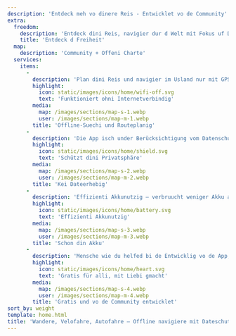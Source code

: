 ```yaml
---
description: 'Entdeck meh vo dinere Reis - Entwicklet vo de Community'
extra:
  freedom:
    description: 'Entdeck dini Reis, navigier dur d Welt mit Fokus uf Dateschutz und Community.'
    title: 'Entdeck d Freiheit'
  map:
    description: 'Community + Offeni Charte'
  services:
    items:
      - 
        description: 'Plan dini Reis und navigier im Usland nur mit GPS, es sind kei mobili Date notwendig. Suech Wegpünkt uf abglegne Wander- oder Veloweg.'
        highlight:
          icon: static/images/icons/home/wifi-off.svg
          text: 'Funktioniert ohni Internetverbindig'
        media:
          map: /images/sections/map-s-1.webp
          user: /images/sections/map-m-1.webp
        title: 'Offline-Suechi und Routeplanig'
      - 
        description: 'Die App isch under Berücksichtigung vom Datenschutz entwicklet worde - sie identifiziert kei Persone, verfolgt dich nöd und sammlet kei Date. CoMaps isch usserdem vo <span class="text-icon"><svg viewBox="0 0 19 19"><use href="#icon-exodus"></use></svg> [Exodus](https://reports.exodus-privacy.eu.org/reports/app.comaps.google/latest/) überprüeft worde.'
        highlight:
          icon: static/images/icons/home/shield.svg
          text: 'Schützt dini Privatsphäre'
        media:
          map: /images/sections/map-s-2.webp
          user: /images/sections/map-m-2.webp
        title: 'Kei Dateerhebig'
      - 
        description: 'Effizienti Akkunutzig – verbruucht weniger Akku als anderi Navigationsapps.'
        highlight:
          icon: static/images/icons/home/battery.svg
          text: 'Effizienti Akkunutzig'
        media:
          map: /images/sections/map-s-3.webp
          user: /images/sections/map-m-3.webp
        title: 'Schon din Akku'
      - 
        description: 'Mensche wie du helfed bi de Entwicklig vo de App, indem sie Ort zu <span class="text-icon"><svg viewBox="0 0 19 19"><use href="#icon-open-street-map"></use></svg>[OpenStreetMap](https://openstreetmap.org)</span> hinzuegfüeged, Feedback zur Funktionalität gänd und Code uf <span class="text-icon"><svg viewbox="0 0 4.233 4.233"> <use href="#icon-codeberg"></use></svg> [Codeberg](https://codeberg.org/comaps)</span> biiträged, zum gmeinsam grossartigi Chartene z erstelle. Das Projekt isch en Fork vo Organic Maps und Maps.Me und wird vonere Open-Source-Gmeinschaft voraa bracht.'
        highlight:
          icon: static/images/icons/home/heart.svg
          text: 'Gratis für alli, mit Liebi gmacht'
        media:
          map: /images/sections/map-s-4.webp
          user: /images/sections/map-m-4.webp
        title: 'Gratis und vo de Community entwicklet'
sort_by: weight
template: home.html
title: 'Wandere, Velofahre, Autofahre – Offline navigiere mit Dateschutz'
---
```

